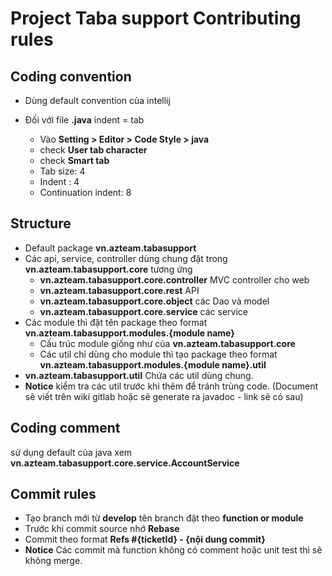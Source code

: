 # Project Taba support Contributing rules

## Coding convention

* Dùng default convention của intellij 
* Đối với file **.java** indent = tab

  * Vào **Setting > Editor > Code Style > java**    
  * check **User tab character**
  * check **Smart tab**    
  * Tab size: 4
  * Indent : 4 
  * Continuation indent: 8
  
## Structure

* Default package **vn.azteam.tabasupport**
* Các api, service, controller dùng chung đặt trong **vn.azteam.tabasupport.core** tương ứng
  * **vn.azteam.tabasupport.core.controller** MVC controller cho web
  * **vn.azteam.tabasupport.core.rest** API
  * **vn.azteam.tabasupport.core.object** các Dao và model 
  * **vn.azteam.tabasupport.core.service** các service
* Các module thì đặt tên package theo format  **vn.azteam.tabasupport.modules.{module name}** 
  * Cấu trúc module giống như của **vn.azteam.tabasupport.core**
  * Các util chỉ dùng cho module thì tạo package theo format **vn.azteam.tabasupport.modules.{module name}.util**
* **vn.azteam.tabasupport.util** Chứa các util dùng chung.
* **Notice** kiểm tra các util trước khi thêm để tránh trùng code. (Document sẽ viết trên wiki gitlab hoặc sẽ generate ra javadoc - link sẽ có sau)

## Coding comment

sử dụng default của java xem **vn.azteam.tabasupport.core.service.AccountService**

## Commit rules

* Tạo branch mới từ **develop** tên branch đặt theo **function or module**
* Trước khi commit source nhớ **Rebase**
* Commit theo format **Refs #{ticketId} - {nội dung commit}**
* **Notice** Các commit mà function không có comment hoặc unit test thì sẽ không merge.
